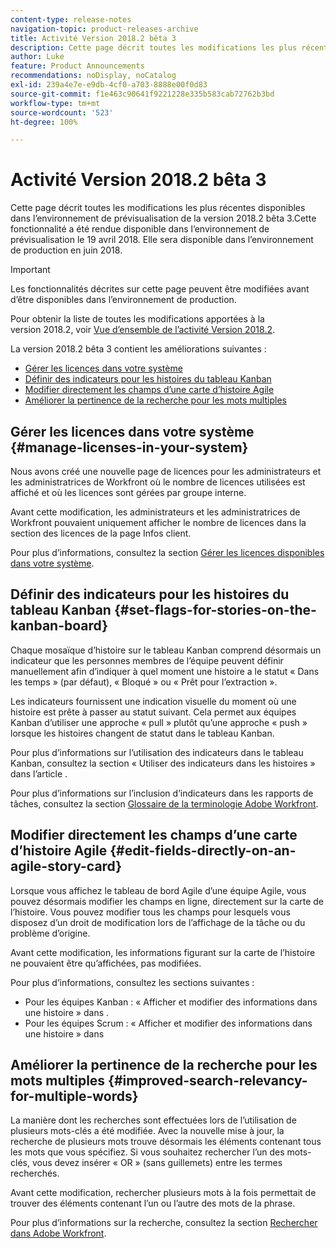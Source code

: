 ```yaml
---
content-type: release-notes
navigation-topic: product-releases-archive
title: Activité Version 2018.2 bêta 3
description: Cette page décrit toutes les modifications les plus récentes disponibles dans l’environnement de prévisualisation de la version 2018.2 bêta 3. Cette fonctionnalité a été rendue disponible dans l’environnement de prévisualisation le 19 avril 2018. Elle a été rendue disponible dans l’environnement de production en juin 2018.
author: Luke
feature: Product Announcements
recommendations: noDisplay, noCatalog
exl-id: 239a4e7e-e9db-4cf0-a703-8888e00f0d83
source-git-commit: f1e463c90641f9221228e335b583cab72762b3bd
workflow-type: tm+mt
source-wordcount: '523'
ht-degree: 100%

---
```


# Activité Version 2018.2 bêta 3

Cette page décrit toutes les modifications les plus récentes disponibles dans l’environnement de prévisualisation de la version 2018.2 bêta 3.Cette fonctionnalité a été rendue disponible dans l’environnement de prévisualisation le 19 avril 2018. Elle sera disponible dans l’environnement de production en juin 2018.

>[!IMPORTANT]
>
>Les fonctionnalités décrites sur cette page peuvent être modifiées avant d’être disponibles dans l’environnement de production.

Pour obtenir la liste de toutes les modifications apportées à la version 2018.2, voir [Vue d’ensemble de l’activité Version 2018.2](../../../../product-announcements/product-releases/quarterly-release-archive/2018.2-release-activity/2018-2-release-activity-overview.md).

La version 2018.2 bêta 3 contient les améliorations suivantes :

* [Gérer les licences dans votre système](#manage-licenses-in-your-system)
* [Définir des indicateurs pour les histoires du tableau Kanban](#set-flags-for-stories-on-the-kanban-board)
* [Modifier directement les champs d’une carte d’histoire Agile](#edit-fields-directly-on-an-agile-story-card)
* [Améliorer la pertinence de la recherche pour les mots multiples](#improved-search-relevancy-for-multiple-words)

## Gérer les licences dans votre système {#manage-licenses-in-your-system}

Nous avons créé une nouvelle page de licences pour les administrateurs et les administratrices de Workfront où le nombre de licences utilisées est affiché et où les licences sont gérées par groupe interne. 

Avant cette modification, les administrateurs et les administratrices de Workfront pouvaient uniquement afficher le nombre de licences dans la section des licences de la page Infos client.

Pour plus d’informations, consultez la section [Gérer les licences disponibles dans votre système](../../../../administration-and-setup/get-started-wf-administration/manage-available-licenses-in-your-system.md).

## Définir des indicateurs pour les histoires du tableau Kanban {#set-flags-for-stories-on-the-kanban-board}

Chaque mosaïque d’histoire sur le tableau Kanban comprend désormais un indicateur que les personnes membres de l’équipe peuvent définir manuellement afin d’indiquer à quel moment une histoire a le statut « Dans les temps » (par défaut), « Bloqué » ou « Prêt pour l’extraction ».

Les indicateurs fournissent une indication visuelle du moment où une histoire est prête à passer au statut suivant. Cela permet aux équipes Kanban d’utiliser une approche « pull » plutôt qu’une approche « push » lorsque les histoires changent de statut dans le tableau Kanban.

Pour plus d’informations sur l’utilisation des indicateurs dans le tableau Kanban, consultez la section « Utiliser des indicateurs dans les histoires » dans l’article .

Pour plus d’informations sur l’inclusion d’indicateurs dans les rapports de tâches, consultez la section [Glossaire de la terminologie Adobe Workfront](../../../../workfront-basics/navigate-workfront/workfront-navigation/workfront-terminology-glossary.md).

## Modifier directement les champs d’une carte d’histoire Agile {#edit-fields-directly-on-an-agile-story-card}

Lorsque vous affichez le tableau de bord Agile d’une équipe Agile, vous pouvez désormais modifier les champs en ligne, directement sur la carte de l’histoire. Vous pouvez modifier tous les champs pour lesquels vous disposez d’un droit de modification lors de l’affichage de la tâche ou du problème d’origine.

Avant cette modification, les informations figurant sur la carte de l’histoire ne pouvaient être qu’affichées, pas modifiées.

Pour plus d’informations, consultez les sections suivantes :

* Pour les équipes Kanban : « Afficher et modifier des informations dans une histoire » dans . 
* Pour les équipes Scrum : « Afficher et modifier des informations dans une histoire » dans

## Améliorer la pertinence de la recherche pour les mots multiples {#improved-search-relevancy-for-multiple-words}

La manière dont les recherches sont effectuées lors de l’utilisation de plusieurs mots-clés a été modifiée. Avec la nouvelle mise à jour, la recherche de plusieurs mots trouve désormais les éléments contenant tous les mots que vous spécifiez. Si vous souhaitez rechercher l’un des mots-clés, vous devez insérer « OR » (sans guillemets) entre les termes recherchés. 

Avant cette modification, rechercher plusieurs mots à la fois permettait de trouver des éléments contenant l’un ou l’autre des mots de la phrase. 

Pour plus d’informations sur la recherche, consultez la section [Rechercher dans Adobe Workfront](../../../../workfront-basics/navigate-workfront/search/search-workfront.md).
